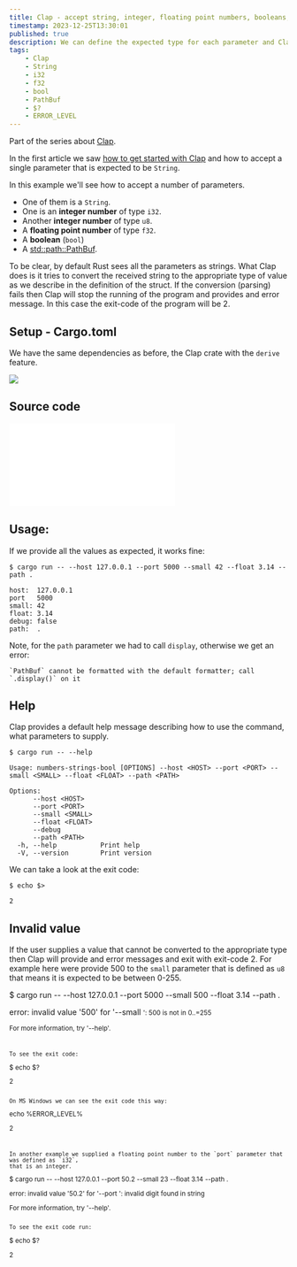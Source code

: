 ```yaml
---
title: Clap - accept string, integer, floating point numbers, booleans, and more
timestamp: 2023-12-25T13:30:01
published: true
description: We can define the expected type for each parameter and Clap will convert the values to the appropriate types.
tags:
    - Clap
    - String
    - i32
    - f32
    - bool
    - PathBuf
    - $?
    - ERROR_LEVEL
---
```


Part of the series about [Clap](/clap).

In the first article we saw [how to get started with Clap](/clap-simple) and how to accept a single parameter that is expected to be `String`.

In this example we'll see how to accept a number of parameters.

* One of them is a `String`.
* One is an **integer number** of type `i32`.
* Another **integer number** of type `u8`.
* A **floating point number** of type `f32`.
* A **boolean** (`bool`)
* A [std::path::PathBuf](https://doc.rust-lang.org/std/path/struct.PathBuf.html).

To be clear, by default Rust sees all the parameters as strings. What Clap does is it tries to convert the received string to the appropriate type of value
as we describe in the definition of the struct. If the conversion (parsing) fails then Clap will stop the running of the program and provides and error message.
In this case the exit-code of the program will be 2.

## Setup - Cargo.toml

We have the same dependencies as before, the Clap crate with the `derive` feature.

![](examples/clap/numbers-strings-bool/Cargo.toml)


## Source code

![](examples/clap/numbers-strings-bool/src/main.rs)


## Usage:

If we provide all the values as expected, it works fine:

```
$ cargo run -- --host 127.0.0.1 --port 5000 --small 42 --float 3.14 --path .

host:  127.0.0.1
port   5000
small: 42
float: 3.14
debug: false
path:  .
```

Note, for the `path` parameter we had to call `display`, otherwise we get an error:

```
`PathBuf` cannot be formatted with the default formatter; call `.display()` on it
```

## Help

Clap provides a default help message describing how to use the command, what parameters to supply.

```
$ cargo run -- --help

Usage: numbers-strings-bool [OPTIONS] --host <HOST> --port <PORT> --small <SMALL> --float <FLOAT> --path <PATH>

Options:
      --host <HOST>
      --port <PORT>
      --small <SMALL>
      --float <FLOAT>
      --debug
      --path <PATH>
  -h, --help           Print help
  -V, --version        Print version
```

We can take a look at the exit code:

```
$ echo $>

2
```

## Invalid value

If the user supplies a value that cannot be converted to the appropriate type then Clap will provide and error messages and exit with exit-code 2.
For example here were provide 500 to the `small` parameter that is defined as `u8` that means it is expected to be between 0-255.


$ cargo run -- --host 127.0.0.1 --port 5000 --small 500 --float 3.14 --path .

error: invalid value '500' for '--small <SMALL>': 500 is not in 0..=255

For more information, try '--help'.
```


To see the exit code:

```
$ echo $?

2
```

On MS Windows we can see the exit code this way:

```
echo %ERROR_LEVEL%

2
```


In another example we supplied a floating point number to the `port` parameter that was defined as `i32`,
that is an integer.

```
$ cargo run -- --host 127.0.0.1 --port 50.2 --small 23 --float 3.14 --path .

error: invalid value '50.2' for '--port <PORT>': invalid digit found in string

For more information, try '--help'.
```

To see the exit code run:

```
$ echo $?

2
```


